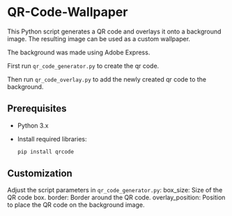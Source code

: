 # QR-Code-Wallpaper
This Python script generates a QR code and overlays it onto a background image. The resulting image can be used as a custom wallpaper.

The background was made using Adobe Express.

First run `qr_code_generator.py` to create the qr code.

Then run `qr_code_overlay.py` to add the newly created qr code to the background.

## Prerequisites
- Python 3.x
- Install required libraries:

  ```bash
  pip install qrcode

## Customization
Adjust the script parameters in `qr_code_generator.py`:
box_size: Size of the QR code box.
border: Border around the QR code.
overlay_position: Position to place the QR code on the background image.


